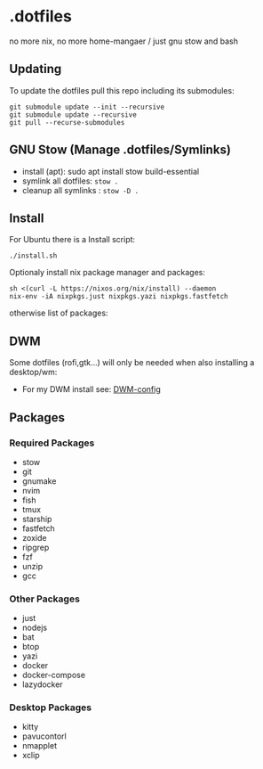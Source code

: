 # .dotfiles

no more nix, no more home-mangaer / just gnu stow and bash

## Updating
To update the dotfiles pull this repo including its submodules:
```
git submodule update --init --recursive
git submodule update --recursive
git pull --recurse-submodules
```
## GNU Stow (Manage .dotfiles/Symlinks)
- install (apt): sudo apt install stow build-essential
- symlink all dotfiles: `stow .`
- cleanup all symlinks : `stow -D .` 

## Install
For Ubuntu there is a Install script:
```
./install.sh
```
Optionaly install nix package manager and packages:
```
sh <(curl -L https://nixos.org/nix/install) --daemon
nix-env -iA nixpkgs.just nixpkgs.yazi nixpkgs.fastfetch
```
otherwise list of  packages:

## DWM
Some dotfiles (rofi,gtk...) will only be needed when also installing a desktop/wm:
- For my DWM install see: [DWM-config](https://github.com/tlauffs/dwm-config)

## Packages 

### Required Packages
- stow
- git
- gnumake
- nvim
- fish
- tmux
- starship
- fastfetch
- zoxide
- ripgrep
- fzf
- unzip
- gcc

### Other Packages
- just
- nodejs
- bat
- btop
- yazi
- docker
- docker-compose
- lazydocker

### Desktop Packages
- kitty
- pavucontorl
- nmapplet
- xclip

